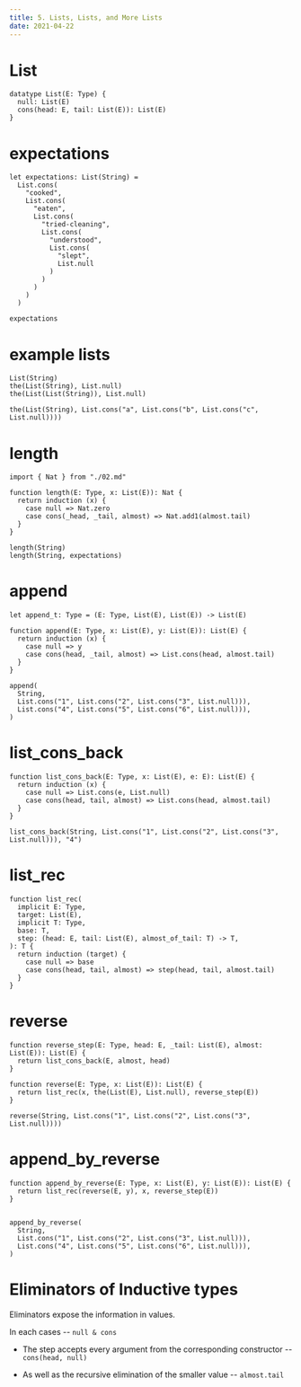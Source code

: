 ```yaml
---
title: 5. Lists, Lists, and More Lists
date: 2021-04-22
---
```


# List

``` cicada
datatype List(E: Type) {
  null: List(E)
  cons(head: E, tail: List(E)): List(E)
}
```

# expectations

``` cicada
let expectations: List(String) =
  List.cons(
    "cooked",
    List.cons(
      "eaten",
      List.cons(
        "tried-cleaning",
        List.cons(
          "understood",
          List.cons(
            "slept",
            List.null
          )
        )
      )
    )
  )

expectations
```

# example lists

``` cicada
List(String)
the(List(String), List.null)
the(List(List(String)), List.null)

the(List(String), List.cons("a", List.cons("b", List.cons("c", List.null))))
```

# length

``` cicada
import { Nat } from "./02.md"

function length(E: Type, x: List(E)): Nat {
  return induction (x) {
    case null => Nat.zero
    case cons(_head, _tail, almost) => Nat.add1(almost.tail)
  }
}

length(String)
length(String, expectations)
```

# append

``` cicada
let append_t: Type = (E: Type, List(E), List(E)) -> List(E)

function append(E: Type, x: List(E), y: List(E)): List(E) {
  return induction (x) {
    case null => y
    case cons(head, _tail, almost) => List.cons(head, almost.tail)
  }
}

append(
  String,
  List.cons("1", List.cons("2", List.cons("3", List.null))),
  List.cons("4", List.cons("5", List.cons("6", List.null))),
)
```

# list_cons_back

``` cicada
function list_cons_back(E: Type, x: List(E), e: E): List(E) {
  return induction (x) {
    case null => List.cons(e, List.null)
    case cons(head, tail, almost) => List.cons(head, almost.tail)
  }
}

list_cons_back(String, List.cons("1", List.cons("2", List.cons("3", List.null))), "4")
```

# list_rec

``` cicada
function list_rec(
  implicit E: Type,
  target: List(E),
  implicit T: Type,
  base: T,
  step: (head: E, tail: List(E), almost_of_tail: T) -> T,
): T {
  return induction (target) {
    case null => base
    case cons(head, tail, almost) => step(head, tail, almost.tail)
  }
}
```

# reverse

``` cicada
function reverse_step(E: Type, head: E, _tail: List(E), almost: List(E)): List(E) {
  return list_cons_back(E, almost, head)
}

function reverse(E: Type, x: List(E)): List(E) {
  return list_rec(x, the(List(E), List.null), reverse_step(E))
}

reverse(String, List.cons("1", List.cons("2", List.cons("3", List.null))))
```

# append_by_reverse

``` cicada
function append_by_reverse(E: Type, x: List(E), y: List(E)): List(E) {
  return list_rec(reverse(E, y), x, reverse_step(E))
}


append_by_reverse(
  String,
  List.cons("1", List.cons("2", List.cons("3", List.null))),
  List.cons("4", List.cons("5", List.cons("6", List.null))),
)
```

# Eliminators of Inductive types

Eliminators expose the information in values.

In each cases -- `null & cons`

- The step accepts every argument from the corresponding constructor -- `cons(head, null)`

- As well as the recursive elimination of the smaller value -- `almost.tail`
